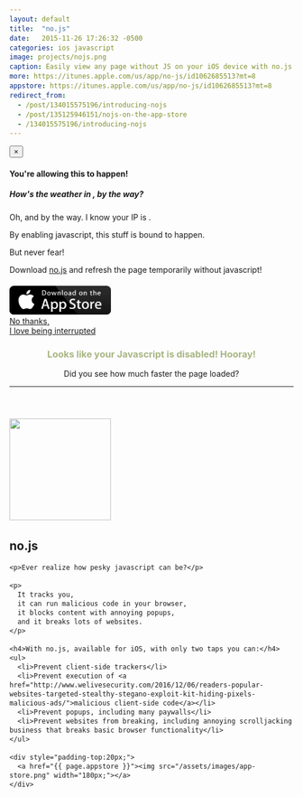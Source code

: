 ```yaml
---
layout: default
title:  "no.js"
date:   2015-11-26 17:26:32 -0500
categories: ios javascript
image: projects/nojs.png
caption: Easily view any page without JS on your iOS device with no.js. Easily debug your site, improve load times, or avoid pesky interruptions.
more: https://itunes.apple.com/us/app/no-js/id1062685513?mt=8
appstore: https://itunes.apple.com/us/app/no-js/id1062685513?mt=8
redirect_from:
  - /post/134015575196/introducing-nojs
  - /post/135125946151/nojs-on-the-app-store
  - /134015575196/introducing-nojs
---
```


<script src="/assets/scripts/projects/nojs/jquery.min.js"></script>
<script src="/assets/scripts/projects/nojs/bootstrap.min.js"></script>

<div class="modal fade" tabindex="-1" role="dialog" id="annoying-popup">
  <div class="modal-dialog" role="document">
    <div class="modal-content">
      <div class="modal-header">
        <button type="button" class="close" data-dismiss="modal" aria-label="Close"><span aria-hidden="true">&times;</span></button>
        <h4 class="modal-title">You're allowing this to happen!</h4>
      </div>
      <div class="modal-body">
        <div id="ip-info">
          <h5>How's the weather in <strong id="address"></strong>, by the way?</h5>
          <p>Oh, and by the way. I know your IP is <code id="ip"></code>.</p>
        </div>
        <p>By enabling javascript, this stuff is bound to happen.</p>
        <p>But never fear!</p>
        <p>Download <a href="{{ page.appstore }}">no.js</a> and refresh the page temporarily without javascript!</p>
        <div style="margin-top:20px;">
          <a href="{{ page.appstore }}"><img src="/assets/images/app-store.png" width="180px;"></a>
   	    </div>
      </div>
      <div class="modal-footer">
        <a href="#" data-dismiss="modal">No thanks,<br />I love being interrupted</a>
        <span style="display:none;" class="modal-sorry">Sorry. Javascript can do this too :(</span>
      </div>
    </div><!-- /.modal-content -->
  </div><!-- /.modal-dialog -->
</div><!-- /.modal -->

<noscript>
  <div class="row">
    <header class="post-header">
      <div class="row project-feature bottom-buffer" id="feature-{{ page.slug }}">
        <div class="col-md-10 col-md-offset-1">
          <h3 style="color:#a7b583">Looks like your Javascript is disabled! Hooray!</h3>
          <p>Did you see how much faster the page loaded?</p>
          <hr />
        </div>
      </div>
    </header>
  </div>
</noscript>

<div class="row">
  <div class="col-sm-3 col-sm-offset-2">
    <a href="{{ page.appstore }}"><img src="/assets/images/{{ page.image }}" width="180px" height="180px" class="img-circle drop-shadow" /></a>
  </div>
  <div class="col-sm-6">
    <h2>no.js</h2>

    <p>Ever realize how pesky javascript can be?</p>

    <p>
      It tracks you,
      it can run malicious code in your browser,
      it blocks content with annoying popups,
      and it breaks lots of websites.
    </p>

    <h4>With no.js, available for iOS, with only two taps you can:</h4>
    <ul>
      <li>Prevent client-side trackers</li>
      <li>Prevent execution of <a href="http://www.welivesecurity.com/2016/12/06/readers-popular-websites-targeted-stealthy-stegano-exploit-kit-hiding-pixels-malicious-ads/">malicious client-side code</a></li>
      <li>Prevent popups, including many paywalls</li>
      <li>Prevent websites from breaking, including annoying scrolljacking business that breaks basic browser functionality</li>
    </ul>

    <div style="padding-top:20px;">
      <a href="{{ page.appstore }}"><img src="/assets/images/app-store.png" width="180px;"></a>
    </div>
  </div>
</div>
<script type="text/javascript">

setTimeout(function() {
  $('#ip-info').hide();
  try {
    $.get("http://ipinfo.io", function(response) {
      $("#ip").html(response.ip);
      $("#address").html(response.city + ", " + response.region);
      $('#ip-info').show();
    }, "jsonp");
  } catch(e) {}

  $('#annoying-popup').modal({});
  $('#annoying-popup .modal-footer a').hover(function(){
    $(this).fadeOut(function() { $('#annoying-popup .modal-footer .modal-sorry').fadeIn(); });
  });
}, 2000);
</script>
